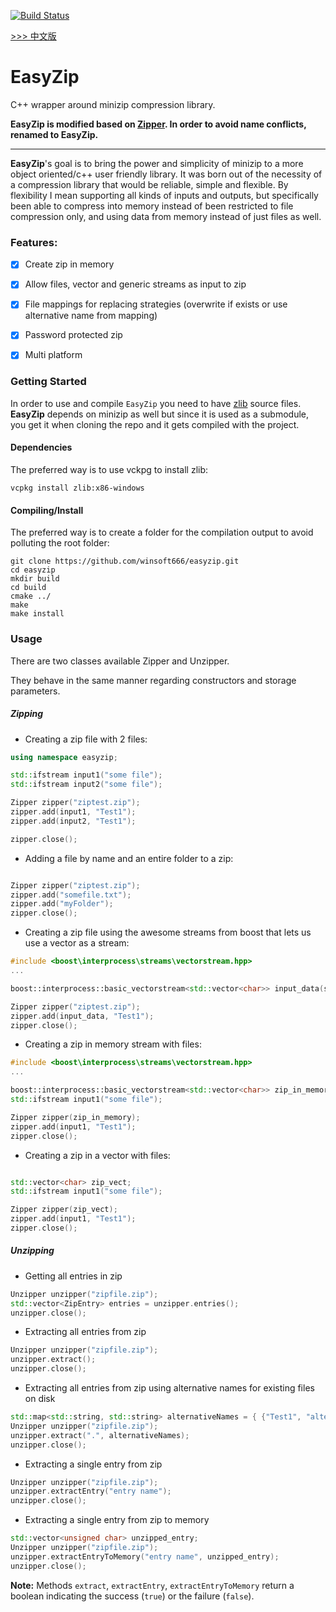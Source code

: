 [![Build Status](https://travis-ci.com/winsoft666/easyzip.svg?branch=master)](https://travis-ci.com/winsoft666/easyzip)

[>>> 中文版](README_ch.md)

# EasyZip
C++ wrapper around minizip compression library.

**EasyZip is modified based on [Zipper](https://github.com/sebastiandev/zipper). In order to avoid name conflicts, renamed to EasyZip.**

---

**EasyZip**'s goal is to bring the power and simplicity of minizip to a more object oriented/c++ user friendly library.
It was born out of the necessity of a compression library that would be reliable, simple and flexible. 
By flexibility I mean supporting all kinds of inputs and outputs, but specifically been able to compress into memory instead of been restricted to file compression only, and using data from memory instead of just files as well.

### Features:
- [x] Create zip in memory
- [x] Allow files, vector and generic streams as input to zip
- [x] File mappings for replacing strategies (overwrite if exists or use alternative name from mapping)
- [x] Password protected zip
- [x] Multi platform


### Getting Started

In order to use and compile `EasyZip` you need to have [zlib](http://www.zlib.net) source files.
**EasyZip** depends on minizip as well but since it is used as a submodule, you get it when cloning
the repo and it gets compiled with the project.



#### Dependencies
The preferred way is to use vckpg to install zlib:

```shell
vcpkg install zlib:x86-windows
```

#### Compiling/Install
The preferred way is to create a folder for the compilation output to avoid polluting the root folder:

```shell
git clone https://github.com/winsoft666/easyzip.git
cd easyzip
mkdir build
cd build
cmake ../
make
make install
```

### Usage

There are two classes available Zipper and Unzipper. 

They behave in the same manner regarding constructors and storage parameters. 

##### Zipping

- Creating a zip file with 2 files:
```c++
using namespace easyzip;

std::ifstream input1("some file");
std::ifstream input2("some file");

Zipper zipper("ziptest.zip");
zipper.add(input1, "Test1");
zipper.add(input2, "Test1");

zipper.close();
```

- Adding a file by name and an entire folder to a zip:
```c++

Zipper zipper("ziptest.zip");
zipper.add("somefile.txt");
zipper.add("myFolder");
zipper.close();
```
- Creating a zip file using the awesome streams from boost that lets us use a vector as a stream:

```c++
#include <boost\interprocess\streams\vectorstream.hpp>
...

boost::interprocess::basic_vectorstream<std::vector<char>> input_data(some_vector);

Zipper zipper("ziptest.zip");
zipper.add(input_data, "Test1");
zipper.close();
```

- Creating a zip in memory stream with files:
```c++
#include <boost\interprocess\streams\vectorstream.hpp>
...

boost::interprocess::basic_vectorstream<std::vector<char>> zip_in_memory;
std::ifstream input1("some file");

Zipper zipper(zip_in_memory);
zipper.add(input1, "Test1");
zipper.close();
```

- Creating a zip in a vector with files:
```c++

std::vector<char> zip_vect;
std::ifstream input1("some file");

Zipper zipper(zip_vect);
zipper.add(input1, "Test1");
zipper.close();
```

##### Unzipping
- Getting all entries in zip
```c++
Unzipper unzipper("zipfile.zip");
std::vector<ZipEntry> entries = unzipper.entries();
unzipper.close();
```

- Extracting all entries from zip
```c++
Unzipper unzipper("zipfile.zip");
unzipper.extract();
unzipper.close();
```

- Extracting all entries from zip using alternative names for existing files on disk
```c++
std::map<std::string, std::string> alternativeNames = { {"Test1", "alternative_name_test1"} };
Unzipper unzipper("zipfile.zip");
unzipper.extract(".", alternativeNames);
unzipper.close();
```

- Extracting a single entry from zip
```c++
Unzipper unzipper("zipfile.zip");
unzipper.extractEntry("entry name");
unzipper.close();
```

- Extracting a single entry from zip to memory
```c++
std::vector<unsigned char> unzipped_entry;
Unzipper unzipper("zipfile.zip");
unzipper.extractEntryToMemory("entry name", unzipped_entry);
unzipper.close();
```

**Note:** Methods `extract`, `extractEntry`, `extractEntryToMemory` return a boolean indicating the success (`true`) or the failure (`false`).